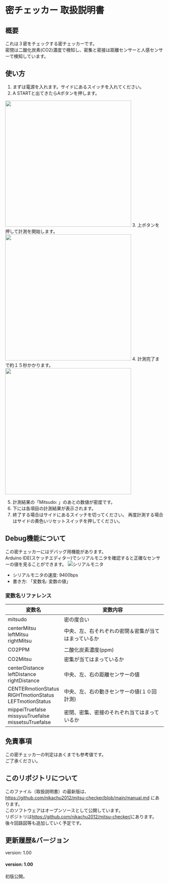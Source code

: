 # 密チェッカー 取扱説明書
## 概要
これは３密をチェックする密チェッカーです。  
密閉は二酸化炭素(CO2)濃度で検知し、密集と密接は距離センサーと人感センサーで検知しています。  

## 使い方
1. まずは電源を入れます。サイドにあるスイッチを入れてください。  
2. A STARTと出てきたらAボタンを押します。  
<img src="https://i.imgur.com/R8LWEwq.png" width="400">
3. 上ボタンを押して計測を開始します。  
<img src="https://i.imgur.com/5ZauF0g.png" width="400">
4. 計測完了まで約１５秒かかります。  
<img src="https://i.imgur.com/gJ8ITLh.png" width="400">

5. 計測結果の「Mitsudo: 」のあとの数値が密度です。  
6. 下には各項目の計測結果が表示されます。  
7. 終了する場合はサイドにあるスイッチを切ってください。  再度計測する場合はサイドの黄色いリセットスイッチを押してください。  

## Debug機能について
この密チェッカーにはデバッグ用機能があります。  
Arduino IDE(スケッチエディター)でシリアルモニタを確認すると正確なセンサーの値を見ることができます。
![シリアルモニタ](https://i.imgur.com/sSkcASg.png)  
* シリアルモニタの速度: 9400bps
* 書き方: 「変数名: 変数の値」

### 変数名リファレンス
|変数名|変数内容|  
|---|---|  
|mitsudo|密の度合い|  
|centerMitsu<br>leftMitsu<br>rightMitsu|中央、左、右それぞれの密閉＆密集が当てはまっているか|  
|CO2PPM|二酸化炭素濃度(ppm)|  
|CO2Mitsu|密集が当てはまっているか|  
|centerDistance<br>leftDistance<br>rightDistance|中央、左、右の距離センサーの値|  
|CENTERmotionStatus<br>RIGHTmotionStatus<br>LEFTmotionStatus|中央、左、右の動きセンサーの値(１０回計測)|  
|mippeiTruefalse<br>missyuuTruefalse<br>missetsuTruefalse<br>|密閉、密集、密接のそれぞれ当てはまっているか|  

## 免責事項
この密チェッカーの判定はあくまでも参考値です。  
ご了承ください。

## このリポジトリについて
このファイル（取扱説明書）の最新版は、<https://github.com/nikachu2012/mitsu-checker/blob/main/manual.md> にあります。  
このソフトウェアはオープンソースとして公開しています。  
リポジトリは<https://github.com/nikachu2012/mitsu-checker/>にあります。  
後々回路図等も追加していく予定です。　　

## 更新履歴&バージョン
version: 1.00  

#### version: 1.00
初版公開。
